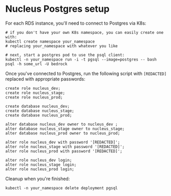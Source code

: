 # Nucleus Postgres setup

For each RDS instance, you'll need to connect to Postgres via K8s:

```
# if you don't have your own K8s namespace, you can easily create one with:
kubectl create namespace your_namespace
# replacing your_namespace with whatever you like

# next, start a postgres pod to use the psql client:
kubectl -n your_namespace run -i -t pgsql --image=postgres -- bash
psql -h some_url -U bedrock
```

Once you've connected to Postgres, run the following script with `[REDACTED]` replaced with appropriate passwords:

```
create role nucleus_dev;
create role nucleus_stage;
create role nucleus_prod;

create database nucleus_dev;
create database nucleus_stage;
create database nucleus_prod;

alter database nucleus_dev owner to nucleus_dev ;
alter database nucleus_stage owner to nucleus_stage;
alter database nucleus_prod owner to nucleus_prod;

alter role nucleus_dev with password '[REDACTED]';
alter role nucleus_stage with password '[REDACTED]';
alter role nucleus_prod with password '[REDACTED]';

alter role nucleus_dev login;
alter role nucleus_stage login;
alter role nucleus_prod login;
```

Cleanup when you're finished:

```
kubectl -n your_namespace delete deployment pgsql
```
